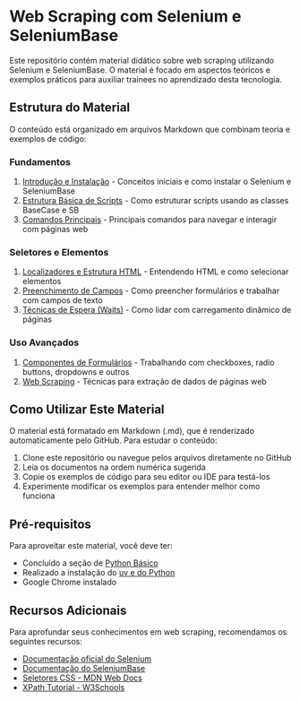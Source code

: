 # Web Scraping com Selenium e SeleniumBase

Este repositório contém material didático sobre web scraping utilizando Selenium e SeleniumBase. O material é focado em aspectos teóricos e exemplos práticos para auxiliar trainees no aprendizado desta tecnologia.

## Estrutura do Material

O conteúdo está organizado em arquivos Markdown que combinam teoria e exemplos de código:

### Fundamentos

1. [Introdução e Instalação](./Fundamentos/introducao_instalacao.md) - Conceitos iniciais e como instalar o Selenium e SeleniumBase
2. [Estrutura Básica de Scripts](./Fundamentos/estrutura_basica.md) - Como estruturar scripts usando as classes BaseCase e SB
3. [Comandos Principais](./Fundamentos/comandos_principais.md) - Principais comandos para navegar e interagir com páginas web

### Seletores e Elementos

1. [Localizadores e Estrutura HTML](./Seletores_e_Elementos/localizadores_html.md) - Entendendo HTML e como selecionar elementos
2. [Preenchimento de Campos](./Seletores_e_Elementos/preenchimento_campos.md) - Como preencher formulários e trabalhar com campos de texto
3. [Técnicas de Espera (Waits)](./Seletores_e_Elementos/tecnicas_espera.md) - Como lidar com carregamento dinâmico de páginas

### Uso Avançados

1. [Componentes de Formulários](./Uso_Avancado/componentes_formularios.md) - Trabalhando com checkboxes, radio buttons, dropdowns e outros
2. [Web Scraping](./Uso_Avancado/web_scraping.md) - Técnicas para extração de dados de páginas web

## Como Utilizar Este Material

O material está formatado em Markdown (.md), que é renderizado automaticamente pelo GitHub. Para estudar o conteúdo:

1. Clone este repositório ou navegue pelos arquivos diretamente no GitHub
2. Leia os documentos na ordem numérica sugerida
3. Copie os exemplos de código para seu editor ou IDE para testá-los
4. Experimente modificar os exemplos para entender melhor como funciona

## Pré-requisitos

Para aproveitar este material, você deve ter:

- Concluído a seção de [Python Básico](https://classroom.google.com/w/Njk5MTYyMzA0NjQz/tc/Njk5MTYyMzQ1MTU4)
- Realizado a instalação do [uv e do Python](../tutorial_uv.md)
- Google Chrome instalado

## Recursos Adicionais

Para aprofundar seus conhecimentos em web scraping, recomendamos os seguintes recursos:

- [Documentação oficial do Selenium](https://www.selenium.dev/documentation/)
- [Documentação do SeleniumBase](https://seleniumbase.io/)
- [Seletores CSS - MDN Web Docs](https://developer.mozilla.org/pt-BR/docs/Web/CSS/CSS_Selectors)
- [XPath Tutorial - W3Schools](https://www.w3schools.com/xml/xpath_intro.asp)

